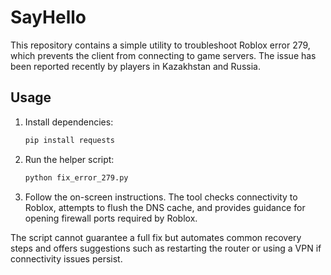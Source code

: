 # SayHello

This repository contains a simple utility to troubleshoot Roblox error 279, which prevents the client from connecting to game servers. The issue has been reported recently by players in Kazakhstan and Russia.

## Usage

1. Install dependencies:
   ```bash
   pip install requests
   ```
2. Run the helper script:
   ```bash
   python fix_error_279.py
   ```
3. Follow the on-screen instructions. The tool checks connectivity to Roblox, attempts to flush the DNS cache, and provides guidance for opening firewall ports required by Roblox.

The script cannot guarantee a full fix but automates common recovery steps and offers suggestions such as restarting the router or using a VPN if connectivity issues persist.


